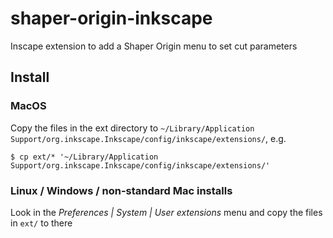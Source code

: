 # shaper-origin-inkscape
Inscape extension to add a Shaper Origin menu to set cut parameters

## Install

### MacOS

Copy the files in the ext directory to `~/Library/Application Support/org.inkscape.Inkscape/config/inkscape/extensions/`, e.g.

```shell
$ cp ext/* '~/Library/Application Support/org.inkscape.Inkscape/config/inkscape/extensions/'
```

### Linux / Windows / non-standard Mac installs

Look in the *Preferences | System | User extensions* menu and copy the files in `ext/` to there

